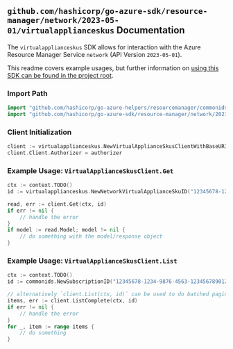 
## `github.com/hashicorp/go-azure-sdk/resource-manager/network/2023-05-01/virtualapplianceskus` Documentation

The `virtualapplianceskus` SDK allows for interaction with the Azure Resource Manager Service `network` (API Version `2023-05-01`).

This readme covers example usages, but further information on [using this SDK can be found in the project root](https://github.com/hashicorp/go-azure-sdk/tree/main/docs).

### Import Path

```go
import "github.com/hashicorp/go-azure-helpers/resourcemanager/commonids"
import "github.com/hashicorp/go-azure-sdk/resource-manager/network/2023-05-01/virtualapplianceskus"
```


### Client Initialization

```go
client := virtualapplianceskus.NewVirtualApplianceSkusClientWithBaseURI("https://management.azure.com")
client.Client.Authorizer = authorizer
```


### Example Usage: `VirtualApplianceSkusClient.Get`

```go
ctx := context.TODO()
id := virtualapplianceskus.NewNetworkVirtualApplianceSkuID("12345678-1234-9876-4563-123456789012", "networkVirtualApplianceSkuValue")

read, err := client.Get(ctx, id)
if err != nil {
	// handle the error
}
if model := read.Model; model != nil {
	// do something with the model/response object
}
```


### Example Usage: `VirtualApplianceSkusClient.List`

```go
ctx := context.TODO()
id := commonids.NewSubscriptionID("12345678-1234-9876-4563-123456789012")

// alternatively `client.List(ctx, id)` can be used to do batched pagination
items, err := client.ListComplete(ctx, id)
if err != nil {
	// handle the error
}
for _, item := range items {
	// do something
}
```
